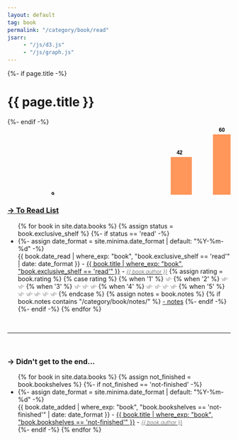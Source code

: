 ```yaml
---
layout: default
tag: book
permalink: "/category/book/read"
jsarr:
     - "/js/d3.js"
     - "/js/graph.js"
---
```


<div>
    {%- if page.title -%}
        <h1>{{ page.title }}</h1>
    {%- endif -%}
</div>

<div class="d3_graph">
   <svg width="745" height="230"><g class="bars"><rect class="bar" x="82.69230769230768" y="164.5" width="47.69230769230769" height="25.5" style="fill: rgb(255, 150, 90);"></rect><rect class="bar" x="178.07692307692307" y="187.16666666666666" width="47.69230769230769" height="2.833333333333343" style="fill: rgb(255, 150, 90);"></rect><rect class="bar" x="273.46153846153845" y="184.33333333333331" width="47.69230769230769" height="5.666666666666686" style="fill: rgb(255, 150, 90);"></rect><rect class="bar" x="368.84615384615387" y="71" width="47.69230769230769" height="119" style="fill: rgb(255, 150, 90);"></rect><rect class="bar" x="464.2307692307692" y="20" width="47.69230769230769" height="170" style="fill: rgb(255, 150, 90);"></rect><rect class="bar" x="559.6153846153845" y="48.33333333333333" width="47.69230769230769" height="141.66666666666669" style="fill: rgb(255, 150, 90);"></rect></g><g class="x-axis" transform="translate(0,190)" fill="none" font-size="10" font-family="sans-serif" text-anchor="middle" style="font-weight: 400;"><path class="domain" stroke="currentColor" d="M35.5,0.5H655.5"></path><g class="tick" opacity="1" transform="translate(106.53846153846152,0)"><line stroke="currentColor" y2="6"></line><text fill="currentColor" y="9" dy="0.71em">0</text></g><g class="tick" opacity="1" transform="translate(201.9230769230769,0)"><line stroke="currentColor" y2="6"></line><text fill="currentColor" y="9" dy="0.71em">1</text></g><g class="tick" opacity="1" transform="translate(297.3076923076923,0)"><line stroke="currentColor" y2="6"></line><text fill="currentColor" y="9" dy="0.71em">2</text></g><g class="tick" opacity="1" transform="translate(392.69230769230774,0)"><line stroke="currentColor" y2="6"></line><text fill="currentColor" y="9" dy="0.71em">3</text></g><g class="tick" opacity="1" transform="translate(488.0769230769231,0)"><line stroke="currentColor" y2="6"></line><text fill="currentColor" y="9" dy="0.71em">4</text></g><g class="tick" opacity="1" transform="translate(583.4615384615383,0)"><line stroke="currentColor" y2="6"></line><text fill="currentColor" y="9" dy="0.71em">5</text></g></g><g class="text" text-anchor="middle" font-family="sans-serif" font-size="12"><text class="bar" x="102.69230769230768" y="154.5" dy="0.35em" style="font-family: sans-serif; font-weight: 600;">9</text><text class="bar" x="198.07692307692307" y="177.16666666666666" dy="0.35em" style="font-family: sans-serif; font-weight: 600;">1</text><text class="bar" x="293.46153846153845" y="174.33333333333331" dy="0.35em" style="font-family: sans-serif; font-weight: 600;">2</text><text class="bar" x="388.84615384615387" y="61" dy="0.35em" style="font-family: sans-serif; font-weight: 600;">42</text><text class="bar" x="484.2307692307692" y="10" dy="0.35em" style="font-family: sans-serif; font-weight: 600;">60</text><text class="bar" x="579.6153846153845" y="38.33333333333333" dy="0.35em" style="font-family: sans-serif; font-weight: 600;">50</text></g></svg>
</div>

<h3><a href="/category/book/to-read">→ To Read List</a></h3>

<ul>
{% for book in site.data.books %}
    {% assign status = book.exclusive_shelf %}
    {%- if status == 'read' -%}
    <li>
        {%- assign date_format = site.minima.date_format | default: "%Y-%m-%d" -%}
        <div class="{{book.rating}}">
            <span class="post-meta">{{ book.date_read | where_exp: "book",  "book.exclusive_shelf == 'read'" | date: date_format }} - </span>    
            <a href="{{book.open_library_url_info_ISBN13}}">{{ book.title | where_exp: "book",  "book.exclusive_shelf == 'read'" }}</a> 
            <a class="post-meta">-</a> 
            <a style='font-style: italic; font-weight: 200; font-size: 12px;' href="{{book.open_library_url_info_ISBN13}}">{{ book.author }}</a> 
            {% assign rating = book.rating %} 
            {% case rating %} 
                {% when '1' %} 
                    <picture>
                        <source style='height: 3%; width: 3%; object-fit: contain' srcset="/assets/swallow.png" media="(max-width: 20px)">
                        <img style='height: 3%; width: 3%; object-fit: contain' src="/assets/swallow.png" />
                    </picture> 
                {% when '2' %} 
                    <picture>
                        <source style='height: 3%; width: 3%; object-fit: contain' srcset="/assets/swallow.png" media="(max-width: 20px)">
                        <source style='height: 3%; width: 3%; object-fit: contain' srcset="/assets/swallow.png" media="(max-width: 20px)">
                        <img style='height: 3%; width: 3%; object-fit: contain' src="/assets/swallow.png" />
                        <img style='height: 3%; width: 3%; object-fit: contain' src="/assets/swallow.png" />
                    </picture>
                {% when '3' %}
                    <picture>
                        <source style='height: 3%; width: 3%; object-fit: contain' srcset="/assets/swallow.png" media="(max-width: 20px)">
                        <source style='height: 3%; width: 3%; object-fit: contain' srcset="/assets/swallow.png" media="(max-width: 20px)">
                        <source style='height: 3%; width: 3%; object-fit: contain' srcset="/assets/swallow.png" media="(max-width: 20px)">
                        <img style='height: 3%; width: 3%; object-fit: contain' src="/assets/swallow.png" />
                        <img style='height: 3%; width: 3%; object-fit: contain' src="/assets/swallow.png" />
                        <img style='height: 3%; width: 3%; object-fit: contain' src="/assets/swallow.png" />
                    </picture>
                {% when '4' %}
                    <picture>
                        <source style='height: 3%; width: 3%; object-fit: contain' srcset="/assets/swallow.png" media="(max-width: 20px)">
                        <img style='height: 3%; width: 3%; object-fit: contain' src="/assets/swallow.png" />
                    </picture>
                    <picture>
                        <source style='height: 3%; width: 3%; object-fit: contain' srcset="/assets/swallow.png" media="(max-width: 20px)">
                        <img style='height: 3%; width: 3%; object-fit: contain' src="/assets/swallow.png" />
                    </picture>
                    <picture>
                        <source style='height: 3%; width: 3%; object-fit: contain' srcset="/assets/swallow.png" media="(max-width: 20px)">
                        <img style='height: 3%; width: 3%; object-fit: contain' src="/assets/swallow.png" />
                    </picture>
                    <picture>
                        <source style='height: 3%; width: 3%; object-fit: contain' srcset="/assets/swallow.png" media="(max-width: 20px)">
                        <img style='height: 3%; width: 3%; object-fit: contain' src="/assets/swallow.png" />
                    </picture>
                {% when '5' %}
                    <picture>
                        <source style='height: 3%; width: 3%; object-fit: contain' srcset="/assets/swallow.png" media="(max-width: 20px)">
                        <img style='height: 3%; width: 3%; object-fit: contain' src="/assets/swallow.png" />
                    </picture>
                    <picture>
                        <source style='height: 3%; width: 3%; object-fit: contain' srcset="/assets/swallow.png" media="(max-width: 20px)">
                        <img style='height: 3%; width: 3%; object-fit: contain' src="/assets/swallow.png" />
                    </picture>
                    <picture>
                        <source style='height: 3%; width: 3%; object-fit: contain' srcset="/assets/swallow.png" media="(max-width: 20px)">
                        <img style='height: 3%; width: 3%; object-fit: contain' src="/assets/swallow.png" />
                    </picture>
                    <picture>
                        <source style='height: 3%; width: 3%; object-fit: contain' srcset="/assets/swallow.png" media="(max-width: 20px)">
                        <img style='height: 3%; width: 3%; object-fit: contain' src="/assets/swallow.png" />
                    </picture>
                    <picture>
                        <source style='height: 3%; width: 3%; object-fit: contain' srcset="/assets/swallow.png" media="(max-width: 20px)">
                        <img style='height: 3%; width: 3%; object-fit: contain' src="/assets/swallow.png" />
                    </picture>
            {% endcase %} 
            {% assign notes = book.notes %} 
            {% if book.notes contains "/category/book/notes/" %}
                <a class="post-meta" href="{{notes}}"> - notes</a> 
            {%- endif -%}
        </div>
    </li>
    {%- endif -%}
{% endfor %}
</ul>

<br>

---

<br>

<h3>→ Didn't get to the end...</h3>

<ul>
{% for book in site.data.books %}
    {% assign not_finished = book.bookshelves %}
    {%- if not_finished == 'not-finished' -%}
    <li>
        {%- assign date_format = site.minima.date_format | default: "%Y-%m-%d" -%}
        <div>
            <span class="post-meta">{{ book.date_added | where_exp: "book",  "book.bookshelves == 'not-finished'" | date: date_format }} - </span>    
            <a href="{{book.open_library_url_info_ISBN13}}">{{ book.title | where_exp: "book",  "book.bookshelves == 'not-finished'" }}</a> - <a style='font-style: italic; font-weight: 200; font-size: 12px;' href="{{book.open_library_url_info_ISBN13}}">{{ book.author }}</a> 
        </div>
    </li>
    {%- endif -%}
{% endfor %}
</ul>